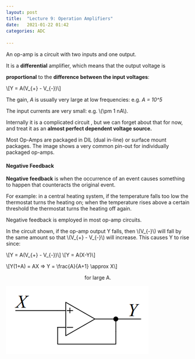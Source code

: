 ```yaml
---
layout: post
title:  "Lecture 9: Operation Amplifiers"
date:   2021-01-22 01:42
categories: ADC

---
```


An op-amp is a circuit with two inputs and one output. 

It is a **differential** amplifier, which means that the output voltage is 

**proportional** to the **difference between the input voltages**:

\\[Y = A(V_{+} - V_{-})\\]


The gain, *A* is usually very large at low frequencies: e.g. *A = 10^5* 

The input currents are very small: e.g. \\(\\pm 1 nA\\).

Internally it is a complicated circuit , but we can forget about that for now, and treat it as an **almost perfect dependent voltage source.** 

Most Op-Amps are packaged in DIL (dual in-line) or surface mount packages. The image shows a very common pin-out for individually packaged op-amps.



<h4>Negative Feedback</h4>

**Negative feedback** is when the occurrence of an event causes something to happen that counteracts the original event.

For example: in a central heating system, if the temperature falls too low the thermostat turns the heating on; when the temperature rises above a certain threshold the thermostat turns the heating off again.

Negative feedback is employed in most op-amp circuits.

In the circuit shown, if the op-amp output Y falls, then \\(V_{-}\\) will fall by the same amount so that \\(V_{+} - V_{-}\\) will increase. This causes Y to rise since:

\\[Y = A(V_{+} - V_{-})\\] \\[Y = A(X-Y)\\]

\\[Y(1+A) = AX => Y = \\frac{A}{A+1} \\approx X\\] <center>for large A.</center>

![Negative Feedback](/Imperial/ADC/Lec9_1.PNG) 

